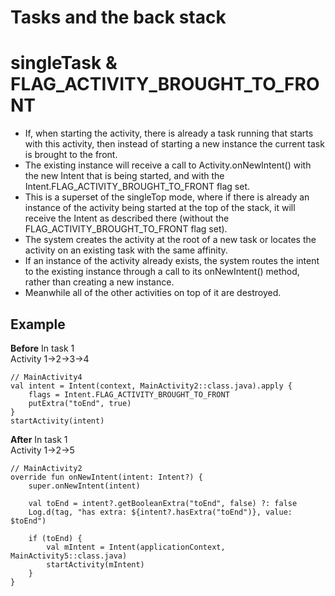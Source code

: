 Tasks and the back stack
===

# singleTask & FLAG_ACTIVITY_BROUGHT_TO_FRONT
* If, when starting the activity, there is already a task running that starts with this activity, then instead of starting a new instance the current task is brought to the front. 
* The existing instance will receive a call to Activity.onNewIntent() with the new Intent that is being started, and with the Intent.FLAG_ACTIVITY_BROUGHT_TO_FRONT flag set. 
* This is a superset of the singleTop mode, where if there is already an instance of the activity being started at the top of the stack, it will receive the Intent as described there (without the FLAG_ACTIVITY_BROUGHT_TO_FRONT flag set).
* The system creates the activity at the root of a new task or locates the activity on an existing task with the same affinity. 
* If an instance of the activity already exists, the system routes the intent to the existing instance through a call to its onNewIntent() method, rather than creating a new instance. 
* Meanwhile all of the other activities on top of it are destroyed.

## Example
**Before**
In task 1 \
Activity 1->2->3->4
```kotlin!
// MainActivity4
val intent = Intent(context, MainActivity2::class.java).apply {
    flags = Intent.FLAG_ACTIVITY_BROUGHT_TO_FRONT
    putExtra("toEnd", true)
}
startActivity(intent)
```
**After**
In task 1 \
Activity 1->2->5
```kotlin!
// MainActivity2
override fun onNewIntent(intent: Intent?) {
    super.onNewIntent(intent)

    val toEnd = intent?.getBooleanExtra("toEnd", false) ?: false
    Log.d(tag, "has extra: ${intent?.hasExtra("toEnd")}, value: $toEnd")

    if (toEnd) {
        val mIntent = Intent(applicationContext, MainActivity5::class.java)
        startActivity(mIntent)
    }
}
```
